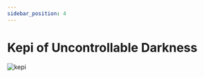 ```yaml
---
sidebar_position: 4
---
```


# Kepi of Uncontrollable Darkness

![kepi](https://vwiki.valorserver.com/api/item/picture/kepi%20of%20uncontrollable%20darkness)
